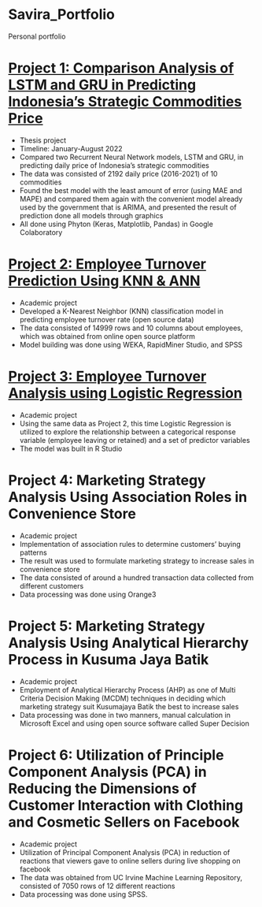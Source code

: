 # Savira_Portfolio
Personal portfolio

# [Project 1: Comparison Analysis of LSTM and GRU in Predicting Indonesia’s Strategic Commodities Price](https://github.com/zhuppyra/price_forecasting)
* Thesis project
* Timeline: January-August 2022
* Compared two Recurrent Neural Network models, LSTM and GRU, in predicting daily price of Indonesia’s strategic commodities
* The data was consisted of 2192 daily price (2016-2021) of 10 commodities
* Found the best model with the least amount of error (using MAE and MAPE) and compared them again with the convenient model already used by the government that is ARIMA, and presented the result of prediction done all models through graphics
* All done using Phyton (Keras, Matplotlib, Pandas) in Google Colaboratory


# [Project 2: Employee Turnover Prediction Using KNN & ANN](https://github.com/zhuppyra/K-Nearest-Neighbor)
* Academic project
* Developed a K-Nearest Neighbor (KNN) classification model in predicting employee turnover rate (open source data)
* The data consisted of 14999 rows and 10 columns about employees, which was obtained from online open source platform
* Model building was done using WEKA, RapidMiner Studio, and SPSS

# [Project 3: Employee Turnover Analysis using Logistic Regression](https://github.com/zhuppyra/Logistic-Regression)
* Academic project
* Using the same data as Project 2, this time Logistic Regression is utilized to explore the relationship between a categorical response variable (employee leaving or retained) and a set of predictor variables
* The model was built in R Studio

# Project 4: Marketing Strategy Analysis Using Association Roles in Convenience Store
* Academic project
* Implementation of association rules to determine customers’ buying patterns
* The result was used to formulate marketing strategy to increase sales in convenience store
* The data consisted of around a hundred transaction data collected from different customers
* Data processing was done using Orange3

# Project 5: Marketing Strategy Analysis Using Analytical Hierarchy Process in Kusuma Jaya Batik
* Academic project
* Employment of Analytical Hierarchy Process (AHP) as one of Multi Criteria Decision Making (MCDM) techniques in deciding which marketing strategy suit Kusumajaya Batik the best to increase sales
* Data processing was done in two manners, manual calculation in Microsoft Excel and using open source software called Super Decision

# Project 6: Utilization of Principle Component Analysis (PCA) in Reducing the Dimensions of Customer Interaction with Clothing and Cosmetic Sellers on Facebook
* Academic project
* Utilization of Principal Component Analysis (PCA) in reduction of reactions that viewers gave to online sellers during live shopping on facebook
* The data was obtained from UC Irvine Machine Learning Repository, consisted of 7050 rows of 12 different reactions
* Data processing was done using SPSS.
